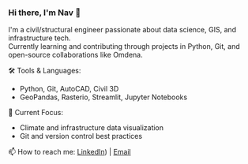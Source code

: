 ### Hi there, I'm Nav 👋

I'm a civil/structural engineer passionate about data science, GIS, and infrastructure tech.  
Currently learning and contributing through projects in Python, Git, and open-source collaborations like Omdena.

🛠️ Tools & Languages:
- Python, Git, AutoCAD, Civil 3D
- GeoPandas, Rasterio, Streamlit, Jupyter Notebooks

🌱 Current Focus:
- Climate and infrastructure data visualization
- Git and version control best practices

📫 How to reach me: [LinkedIn](https://www.linkedin.com/in/nav-paneru/)) | [Email](mailto:npaneru8@email.com)
